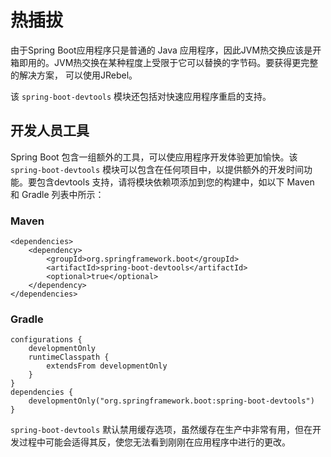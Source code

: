 # 热插拔

由于Spring Boot应用程序只是普通的 Java 应用程序，因此JVM热交换应该是开箱即用的。JVM热交换在某种程度上受限于它可以替换的字节码。要获得更完整的解决方案， 可以使用JRebel。

该 `spring-boot-devtools` 模块还包括对快速应用程序重启的支持。

## 开发人员工具

Spring Boot 包含一组额外的工具，可以使应用程序开发体验更加愉快。该 `spring-boot-devtools` 模块可以包含在任何项目中，以提供额外的开发时间功能。要包含devtools 支持，请将模块依赖项添加到您的构建中，如以下 Maven 和 Gradle 列表中所示：

### Maven

```
<dependencies>
	<dependency>
		<groupId>org.springframework.boot</groupId>
		<artifactId>spring-boot-devtools</artifactId>
		<optional>true</optional>
	</dependency>
</dependencies>
```

### Gradle

```
configurations {
	developmentOnly
	runtimeClasspath {
		extendsFrom developmentOnly
	}
}
dependencies {
	developmentOnly("org.springframework.boot:spring-boot-devtools")
}
```

`spring-boot-devtools` 默认禁用缓存选项，虽然缓存在生产中非常有用，但在开发过程中可能会适得其反，使您无法看到刚刚在应用程序中进行的更改。